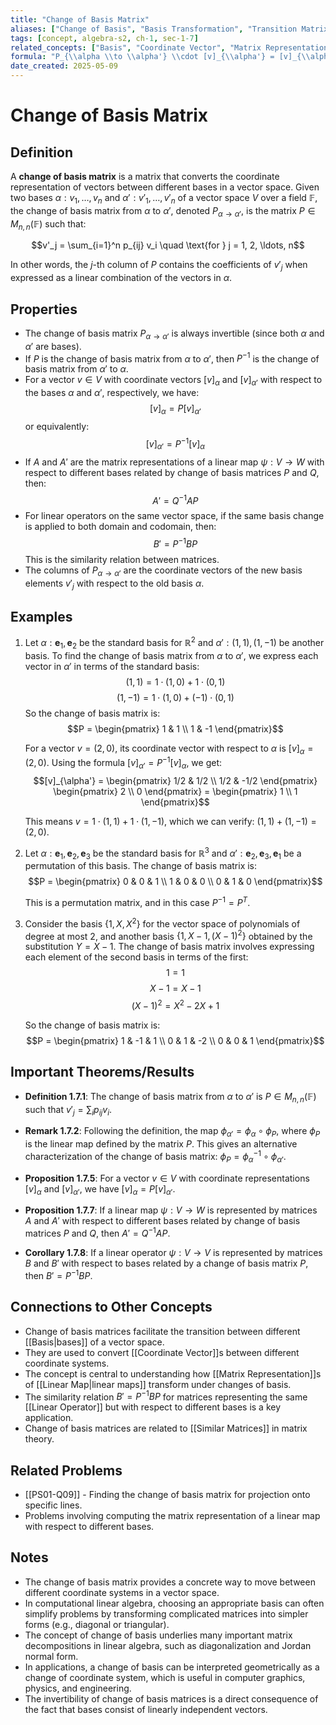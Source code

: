 ```yaml
---
title: "Change of Basis Matrix"
aliases: ["Change of Basis", "Basis Transformation", "Transition Matrix"]
tags: [concept, algebra-s2, ch-1, sec-1-7]
related_concepts: ["Basis", "Coordinate Vector", "Matrix Representation", "Linear Map", "Similar Matrices"]
formula: "P_{\\alpha \\to \\alpha'} \\cdot [v]_{\\alpha'} = [v]_{\\alpha}"
date_created: 2025-05-09
---
```


# Change of Basis Matrix

## Definition
A **change of basis matrix** is a matrix that converts the coordinate representation of vectors between different bases in a vector space. Given two bases $\alpha: v_1, \ldots, v_n$ and $\alpha': v'_1, \ldots, v'_n$ of a vector space $V$ over a field $\mathbb{F}$, the change of basis matrix from $\alpha$ to $\alpha'$, denoted $P_{\alpha \to \alpha'}$, is the matrix $P \in M_{n,n}(\mathbb{F})$ such that:

$$v'_j = \sum_{i=1}^n p_{ij} v_i \quad \text{for } j = 1, 2, \ldots, n$$

In other words, the $j$-th column of $P$ contains the coefficients of $v'_j$ when expressed as a linear combination of the vectors in $\alpha$.

## Properties
- The change of basis matrix $P_{\alpha \to \alpha'}$ is always invertible (since both $\alpha$ and $\alpha'$ are bases).
- If $P$ is the change of basis matrix from $\alpha$ to $\alpha'$, then $P^{-1}$ is the change of basis matrix from $\alpha'$ to $\alpha$.
- For a vector $v \in V$ with coordinate vectors $[v]_\alpha$ and $[v]_{\alpha'}$ with respect to the bases $\alpha$ and $\alpha'$, respectively, we have:
  $$[v]_\alpha = P [v]_{\alpha'}$$
  or equivalently:
  $$[v]_{\alpha'} = P^{-1} [v]_\alpha$$
- If $A$ and $A'$ are the matrix representations of a linear map $\psi: V \rightarrow W$ with respect to different bases related by change of basis matrices $P$ and $Q$, then:
  $$A' = Q^{-1} A P$$
- For linear operators on the same vector space, if the same basis change is applied to both domain and codomain, then:
  $$B' = P^{-1} B P$$
  This is the similarity relation between matrices.
- The columns of $P_{\alpha \to \alpha'}$ are the coordinate vectors of the new basis elements $v'_j$ with respect to the old basis $\alpha$.

## Examples
1. Let $\alpha: \mathbf{e}_1, \mathbf{e}_2$ be the standard basis for $\mathbb{R}^2$ and $\alpha': (1, 1), (1, -1)$ be another basis. To find the change of basis matrix from $\alpha$ to $\alpha'$, we express each vector in $\alpha'$ in terms of the standard basis:
   $$(1, 1) = 1 \cdot (1, 0) + 1 \cdot (0, 1)$$
   $$(1, -1) = 1 \cdot (1, 0) + (-1) \cdot (0, 1)$$
   So the change of basis matrix is:
   $$P = \begin{pmatrix} 1 & 1 \\ 1 & -1 \end{pmatrix}$$
   
   For a vector $v = (2, 0)$, its coordinate vector with respect to $\alpha$ is $[v]_\alpha = (2, 0)$. Using the formula $[v]_{\alpha'} = P^{-1}[v]_\alpha$, we get:
   $$[v]_{\alpha'} = \begin{pmatrix} 1/2 & 1/2 \\ 1/2 & -1/2 \end{pmatrix} \begin{pmatrix} 2 \\ 0 \end{pmatrix} = \begin{pmatrix} 1 \\ 1 \end{pmatrix}$$
   
   This means $v = 1 \cdot (1, 1) + 1 \cdot (1, -1)$, which we can verify: $(1, 1) + (1, -1) = (2, 0)$.

2. Let $\alpha: \mathbf{e}_1, \mathbf{e}_2, \mathbf{e}_3$ be the standard basis for $\mathbb{R}^3$ and $\alpha': \mathbf{e}_2, \mathbf{e}_3, \mathbf{e}_1$ be a permutation of this basis. The change of basis matrix is:
   $$P = \begin{pmatrix} 0 & 0 & 1 \\ 1 & 0 & 0 \\ 0 & 1 & 0 \end{pmatrix}$$
   
   This is a permutation matrix, and in this case $P^{-1} = P^T$.

3. Consider the basis $\{1, X, X^2\}$ for the vector space of polynomials of degree at most 2, and another basis $\{1, X-1, (X-1)^2\}$ obtained by the substitution $Y = X-1$. The change of basis matrix involves expressing each element of the second basis in terms of the first:
   $$1 = 1$$
   $$X-1 = X - 1$$
   $$(X-1)^2 = X^2 - 2X + 1$$
   
   So the change of basis matrix is:
   $$P = \begin{pmatrix} 1 & -1 & 1 \\ 0 & 1 & -2 \\ 0 & 0 & 1 \end{pmatrix}$$

## Important Theorems/Results
- **Definition 1.7.1**: The change of basis matrix from $\alpha$ to $\alpha'$ is $P \in M_{n,n}(\mathbb{F})$ such that $v'_j = \sum_{i} p_{ij} v_i$.

- **Remark 1.7.2**: Following the definition, the map $\phi_{\alpha'} = \phi_{\alpha} \circ \phi_P$, where $\phi_P$ is the linear map defined by the matrix $P$. This gives an alternative characterization of the change of basis matrix: $\phi_P = \phi_{\alpha}^{-1} \circ \phi_{\alpha'}$.

- **Proposition 1.7.5**: For a vector $v \in V$ with coordinate representations $[v]_\alpha$ and $[v]_{\alpha'}$, we have $[v]_\alpha = P[v]_{\alpha'}$.

- **Proposition 1.7.7**: If a linear map $\psi: V \rightarrow W$ is represented by matrices $A$ and $A'$ with respect to different bases related by change of basis matrices $P$ and $Q$, then $A' = Q^{-1}AP$.

- **Corollary 1.7.8**: If a linear operator $\psi: V \rightarrow V$ is represented by matrices $B$ and $B'$ with respect to bases related by a change of basis matrix $P$, then $B' = P^{-1}BP$.

## Connections to Other Concepts
- Change of basis matrices facilitate the transition between different [[Basis|bases]] of a vector space.
- They are used to convert [[Coordinate Vector]]s between different coordinate systems.
- The concept is central to understanding how [[Matrix Representation]]s of [[Linear Map|linear maps]] transform under changes of basis.
- The similarity relation $B' = P^{-1}BP$ for matrices representing the same [[Linear Operator]] but with respect to different bases is a key application.
- Change of basis matrices are related to [[Similar Matrices]] in matrix theory.

## Related Problems
- [[PS01-Q09]] - Finding the change of basis matrix for projection onto specific lines.
- Problems involving computing the matrix representation of a linear map with respect to different bases.

## Notes
- The change of basis matrix provides a concrete way to move between different coordinate systems in a vector space.
- In computational linear algebra, choosing an appropriate basis can often simplify problems by transforming complicated matrices into simpler forms (e.g., diagonal or triangular).
- The concept of change of basis underlies many important matrix decompositions in linear algebra, such as diagonalization and Jordan normal form.
- In applications, a change of basis can be interpreted geometrically as a change of coordinate system, which is useful in computer graphics, physics, and engineering.
- The invertibility of change of basis matrices is a direct consequence of the fact that bases consist of linearly independent vectors.
